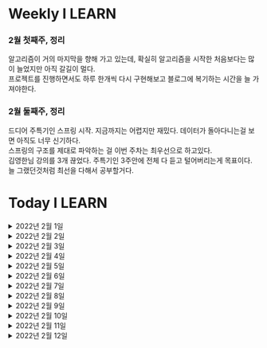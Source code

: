 # Weekly I LEARN
### 2월 첫째주, 정리
알고리즘이 거의 마지막을 향해 가고 있는데, 확실히 알고리즘을 시작한 처음보다는 많이 늘었지만 아직 갈길이 멀다.<br>
프로젝트를 진행하면서도 하루 한개씩 다시 구현해보고 블로그에 복기하는 시간을 늘 가져야한다.

### 2월 둘째주, 정리
드디어 주특기인 스프링 시작. 지금까지는 어렵지만 재밌다. 데이터가 돌아다니는걸 보면 아직도 너무 신기하다.<br>
스프링의 구조를 제대로 파악하는 걸 이번 주차는 최우선으로 하고있다.<br> 김영한님 강의를 3개 끊었다.
주특기인 3주안에 전체 다 듣고 털어버리는게 목표이다. 
늘 그랬던것처럼 최선을 다해서 공부할거다. 

# Today I LEARN
<details markdown="1">

<summary>2022년 2월 1일</summary>

- 알고리즘 </br>
    - 개념 : 병합 정렬
    - 구간 병합 (리트코드 56)
    - 단어 정렬 (백준 1161)
    - 백준 실버 4 달성!
    - 프로그래머스 레벨 1 절반 풀기 달성!
- 웹개발의 봄 (스파르타) </br>
    - Memo REST API 중 CREATE까지 구현
</details>
<details markdown="1">

<summary>2022년 2월 2일</summary>

- 알고리즘 </br>
    - 개념 : 힙 정렬
    - 유효한 애너그램 
    - 나이순 정렬 (백준 10814)
    - 수 정렬하기2 (백준 2751)
    - 이코테 정렬 (정렬 기출 파트 완료)
- 웹개발의 봄 (스파르타) </br>
    - w3 완료
</details>
    <details markdown="1">

<summary>2022년 2월 3일</summary>

- 알고리즘 </br>
    - 3째주 시험 완료
      - 더 맵게 (프로그래머스 42626)
      - 파일명 정렬 (프로그래머스 17686)
    - 이코테 (다시 풀기)
      - 뱀 (백준 3190)
- 웹개발의 봄 (스파르타) </br>
    - w4 controller, service, model 완료
- 항해톡
  - 트랜잭션, DNS
</details>
    <details markdown="1">

<summary>2022년 2월 4일</summary>

- 알고리즘 </br>
    - 이진 탐색
      - 이진 검색 
      - 회전 정렬된 배열 검색
      - 두 배열의 교집합
    - 이코테
      - 경쟁적 전염(백준 18405)
      - 연산자 끼워넣기 (백준 14888 )

</details>
    <details markdown="1">

<summary>2022년 2월 5일</summary>

- 알고리즘 </br>
    - 이진 탐색
      - 예산 (백준 2512)
      - 나무자르기 (백준 2805)
      - 랜선자르기 (백준 1654)
      - 이코테 기출 정렬 4문제
      - 이코테 그리디 파트
- 웹개발의 봄 (스파르타)</br>
  - 4-13 완료

</details>
    <details markdown="1">

<summary>2022년 2월 6일</summary>

- 알고리즘 </br>
    - 이진 탐색
      - 정렬된 배열에서 특정 수의 개수 구하기
      - 고정점 찾기
- 웹개발의 봄 (스파르타)</br>
  - mySelectShop 프로젝트 완료 및 mysql 디비 연결

</details>
    <details markdown="1">

<summary>2022년 2월 7일</summary>

- 알고리즘 </br>
    - 다익스트라
      - 기본, 힙으로 구현
      - 네트워크 딜레이 타임
      - K 경유지 내 가장 저렴한 항공권 (다시 한번 풀어보기)
- 스프링리액트찍먹 (스파르타)</br>
  - API, DB 정리 완료. 프로젝트 내일부터 시작

</details>
    <details markdown="1">

<summary>2022년 2월 8일</summary>

- 알고리즘 </br>
    - 플루이드 워셜
      - 구현
      - 최단 경로 (백준 1753)
      - 운동 (백준 1945)
- 스프링리액트찍먹 (스파르타)</br>
  - 스프링 get, create 매핑. 내일 리액트랑 1차 합치기

</details>
    <details markdown="1">

<summary>2022년 2월 9일</summary>

- 알고리즘 </br>
    - DP
      - 구현
      - 최대 서브 배열 (리트코드 53)
      - 계단 오르기 (리트코드 70)
      - 집 도둑 (리트코드 198)
- 스프링리액트찍먹</br>
  - 스프링 전체 매핑 완료. 내일 리액트랑 합치기

</details>
<details markdown="1">

<summary>2022년 2월 10일</summary>

- 알고리즘 </br>
    - 4주차 시험
      - 정수 삼각형 (프로그래머스 43105)
      - 입국심사 (프로그래머스 43238)
- 스프링리액트찍먹</br>
  - 리액트랑 합치기 완료! 너무 즐거웠고, 미리 어떤식으로 리엑트와 스프링이 합체해서 돌아가는지 배움. 

</details>
<details markdown="1">

<summary>2022년 2월 11일</summary>

- 스프링 주특기</br>
    - 심화강의 1주차 8회까지 완료 (http부분 꼼꼼히 다지기)
    - 숙제 시작 (게시글 및 댓글 CRUD)
- 컴퓨터 구조와 프로그래밍</br>
  - 1장 컴퓨터 내부의 언어 체계 (논리 연산)
- 스프링 입문 - 코드로 배우는 스프링 부트, 웹 MVC, DB 접근 기술
  - 30% 완료

</details>
<details markdown="1">

<summary>2022년 2월 12일</summary>

- 스프링 주특기</br>
    - 숙제 백단 완료 (댓글 업데이트만 남음./ 내일 html 및 js 정리하기)
- 컴퓨터 구조와 프로그래밍</br>
  - 1장 컴퓨터 내부의 언어 체계 (비트 연산 : 정수. 부호와 크기, 1의 보수, 2의 보수)
- 스프링 입문 - 코드로 배우는 스프링 부트, 웹 MVC, DB 접근 기술
    - 80% 완료. 내일 끝내기

</details>
